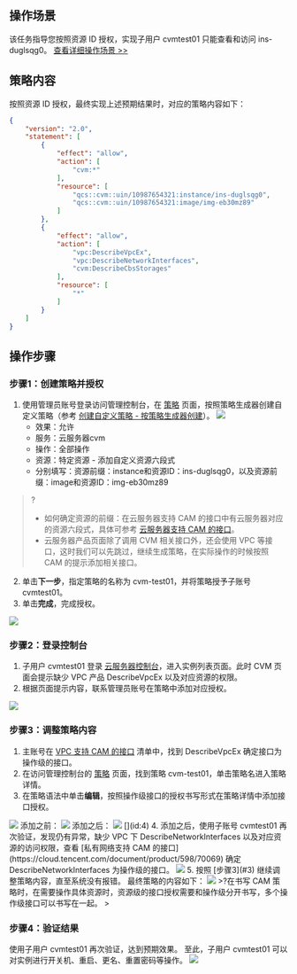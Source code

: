## 操作场景
该任务指导您按照资源 ID 授权，实现子用户 cvmtest01 只能查看和访问 ins-duglsqg0。
[查看详细操作场景 >>](https://cloud.tencent.com/document/product/598/74104)

## 策略内容
按照资源 ID 授权，最终实现上述预期结果时，对应的策略内容如下：
```json
{
    "version": "2.0",
    "statement": [
        {
            "effect": "allow",
            "action": [
                "cvm:*"
            ],
            "resource": [
                "qcs::cvm::uin/10987654321:instance/ins-duglsqg0",
                "qcs::cvm::uin/10987654321:image/img-eb30mz89"
            ]
        },
        {
            "effect": "allow",
            "action": [
                "vpc:DescribeVpcEx",
                "vpc:DescribeNetworkInterfaces",
                "cvm:DescribeCbsStorages"
            ],
            "resource": [
                "*"
            ]
        }
    ]
}
```


## 操作步骤

### 步骤1：创建策略并授权
1. 使用管理员账号登录访问管理控制台，在 [策略](https://console.cloud.tencent.com/cam/policy/createV3) 页面，按照策略生成器创建自定义策略（参考 [创建自定义策略 - 按策略生成器创建](https://cloud.tencent.com/document/product/598/37739#.E6.8C.89.E7.AD.96.E7.95.A5.E7.94.9F.E6.88.90.E5.99.A8.E5.88.9B.E5.BB.BA)）。
![](https://qcloudimg.tencent-cloud.cn/raw/c97abb4b536c87191a2471411309681b.png)
	- 效果：允许
	- 服务：云服务器cvm
	- 操作：全部操作
	- 资源：特定资源 - 添加自定义资源六段式
	- 分别填写：资源前缀：instance和资源ID：ins-duglsqg0，以及资源前缀：image和资源ID：img-eb30mz89
>?
>- 如何确定资源的前缀：在云服务器支持 CAM 的接口中有云服务器对应的资源六段式，具体可参考 [云服务器支持 CAM 的接口](https://cloud.tencent.com/document/product/598/69910)。
>- 云服务器产品页面除了调用 CVM 相关接口外，还会使用 VPC 等接口，这时我们可以先跳过，继续生成策略，在实际操作的时候按照 CAM 的提示添加相关接口。
>
2. 单击**下一步**，指定策略的名称为 cvm-test01，并将策略授予子账号 cvmtest01。
3. 单击**完成**，完成授权。
<img src="https://qcloudimg.tencent-cloud.cn/raw/1f24d6103425c4b9fcf72db40fe48333.png"> 




### 步骤2：登录控制台
1. 子用户 cvmtest01 登录 [云服务器控制台](https://console.cloud.tencent.com/cvm/instance/index?rid=1)，进入实例列表页面。此时 CVM 页面会提示缺少 VPC 产品 DescribeVpcEx 以及对应资源的权限。
2. 根据页面提示内容，联系管理员账号在策略中添加对应授权。
<img src="https://qcloudimg.tencent-cloud.cn/raw/31c8b1c1c21e8795e5ffe37e6ac165da.png">    


### 步骤3：调整策略内容

1. 主账号在 [VPC 支持 CAM 的接口](https://cloud.tencent.com/document/product/598/70069) 清单中，找到 DescribeVpcEx 确定接口为操作级的接口。
2. 在访问管理控制台的 [策略](https://console.cloud.tencent.com/cam/policy) 页面，找到策略 cvm-test01，单击策略名进入策略详情。[](id:3)
3. 在策略语法中单击**编辑**，按照操作级接口的授权书写形式在策略详情中添加接口授权。
<img src="https://qcloudimg.tencent-cloud.cn/raw/06b3da3075c13938a5ec9f589e4b73c1.png" >  
添加之前：
<img src="https://qcloudimg.tencent-cloud.cn/raw/cc9aea271b5f8f8379dcea7565fa78d8.png" >       
添加之后：
<img src="https://qcloudimg.tencent-cloud.cn/raw/7252943a333af7604cf5ef5191bc9915.png" >    [](id:4)    
4. 添加之后，使用子账号 cvmtest01 再次验证，发现仍有异常，缺少 VPC 下 DescribeNetworkInterfaces 以及对应资源的访问权限，查看 [私有网络支持 CAM 的接口](https://cloud.tencent.com/document/product/598/70069) 确定 DescribeNetworkInterfaces 为操作级的接口。
<img src="https://qcloudimg.tencent-cloud.cn/raw/410ef6729908e922a2152f268e7b5fff.png" > 
5. 按照 [步骤3](#3) 继续调整策略内容，直至系统没有报错。
最终策略的内容如下：
<img src="https://qcloudimg.tencent-cloud.cn/raw/a78f76d9363c4ae99f3b2a6845e6710c.png" >  
>?在书写 CAM 策略时，在需要操作具体资源时，资源级的接口授权需要和操作级分开书写，多个操作级接口可以书写在一起。
>


### 步骤4：验证结果
使用子用户 cvmtest01 再次验证，达到预期效果。
至此，子用户 cvmtest01 可以对实例进行开关机、重启、更名、重置密码等操作。
<img src="https://qcloudimg.tencent-cloud.cn/raw/cb9646bb327c46707873d3c8bbe3f5f9.png" >    
